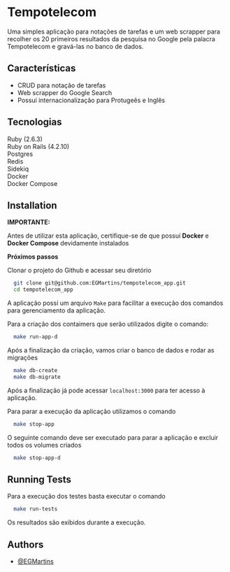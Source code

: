 
# Tempotelecom

Uma simples aplicação para notações de tarefas e um web scrapper para recolher os 20 primeiros resultados da pesquisa no Google pela palacra Tempotelecom e gravá-las no banco de dados.




## Características

- CRUD para notação de tarefas
- Web scrapper do Google Search
- Possuí internacionalização para Protugeês e Inglês


## Tecnologias

Ruby (2.6.3) \
Ruby on Rails (4.2.10) \
Postgres \
Redis \
Sidekiq \
Docker \
Docker Compose


## Installation

**IMPORTANTE:**

Antes de utilizar esta aplicação, certifique-se de que possuí **Docker** e **Docker Compose** devidamente instalados

**Próximos passos**

Clonar o projeto do Github e acessar seu diretório

```bash
  git clone git@github.com:EGMartins/tempotelecom_app.git
  cd tempotelecom_app
```
A aplicação possí um arquivo `Make` para facilitar a execução dos comandos para gerenciamento da aplicação.

Para a criação dos contaimers que serão utilizados digite o comando:

```bash
  make run-app-d
```

Após a finalização da criação, vamos criar o banco de dados e rodar as migrações

```bash
  make db-create
  make db-migrate
```
Após a finalização já pode acessar `localhost:3000` para ter acesso à aplicação.
 
Para parar a execução da aplicação utilizamos o comando

```bash
  make stop-app
```

O seguinte comando deve ser executado para parar a aplicação e excluir todos os volumes criados

```bash
  make stop-app-d
```

## Running Tests

Para a execução dos testes basta executar o comando

```bash
  make run-tests
```
Os resultados são exibidos durante a execução.

## Authors

- [@EGMartins](https://www.github.com/egmartins)

